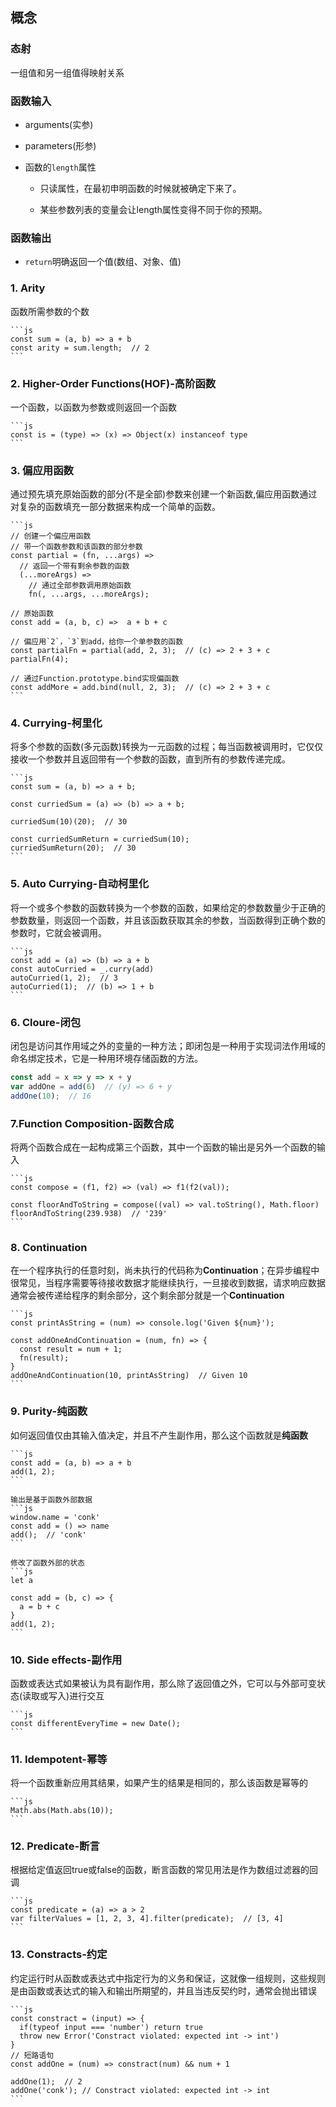 ## 概念

### 态射
  一组值和另一组值得映射关系

### 函数输入
  - arguments(实参)

  - parameters(形参)

  - 函数的``length``属性

    - 只读属性，在最初申明函数的时候就被确定下来了。

    - 某些参数列表的变量会让length属性变得不同于你的预期。

### 函数输出
  - ``return``明确返回一个值(数组、对象、值)
  
### 1. Arity
  函数所需参数的个数

    ```js
    const sum = (a, b) => a + b
    const arity = sum.length;  // 2
    ```

### 2. Higher-Order Functions(HOF)-高阶函数
  一个函数，以函数为参数或则返回一个函数

    ```js
    const is = (type) => (x) => Object(x) instanceof type
    ```

### 3. 偏应用函数
  通过预先填充原始函数的部分(不是全部)参数来创建一个新函数,偏应用函数通过对复杂的函数填充一部分数据来构成一个简单的函数。

    ```js
    // 创建一个偏应用函数
    // 带一个函数参数和该函数的部分参数
    const partial = (fn, ...args) => 
      // 返回一个带有剩余参数的函数
      (...moreArgs) => 
        // 通过全部参数调用原始函数
        fn(, ...args, ...moreArgs); 
    
    // 原始函数
    const add = (a, b, c) =>  a + b + c

    // 偏应用`2`，`3`到add，给你一个单参数的函数
    const partialFn = partial(add, 2, 3);  // (c) => 2 + 3 + c
    partialFn(4);

    // 通过Function.prototype.bind实现偏函数
    const addMore = add.bind(null, 2, 3);  // (c) => 2 + 3 + c
    ```

### 4. Currying-柯里化
  将多个参数的函数(多元函数)转换为一元函数的过程；每当函数被调用时，它仅仅接收一个参数并且返回带有一个参数的函数，直到所有的参数传递完成。

    ```js
    const sum = (a, b) => a + b;

    const curriedSum = (a) => (b) => a + b;

    curriedSum(10)(20);  // 30

    const curriedSumReturn = curriedSum(10);
    curriedSumReturn(20);  // 30
    ```

### 5. Auto Currying-自动柯里化
  将一个或多个参数的函数转换为一个参数的函数，如果给定的参数数量少于正确的参数数量，则返回一个函数，并且该函数获取其余的参数，当函数得到正确个数的参数时，它就会被调用。

    ```js
    const add = (a) => (b) => a + b
    const autoCurried = _.curry(add)
    autoCurried(1, 2);  // 3
    autoCurried(1);  // (b) => 1 + b
    ```

### 6. Cloure-闭包
  闭包是访问其作用域之外的变量的一种方法；即闭包是一种用于实现词法作用域的命名绑定技术，它是一种用环境存储函数的方法。

  ```js
  const add = x => y => x + y
  var addOne = add(6)  // (y) => 6 + y
  addOne(10);  // 16
  ```


### 7.Function Composition-函数合成
  将两个函数合成在一起构成第三个函数，其中一个函数的输出是另外一个函数的输入
  
    ```js
    const compose = (f1, f2) => (val) => f1(f2(val));

    const floorAndToString = compose((val) => val.toString(), Math.floor)
    floorAndToString(239.938)  // '239'
    ```

### 8. Continuation
  在一个程序执行的任意时刻，尚未执行的代码称为**Continuation**；在异步编程中很常见，当程序需要等待接收数据才能继续执行，一旦接收到数据，请求响应数据通常会被传递给程序的剩余部分，这个剩余部分就是一个**Continuation**

    ```js
    const printAsString = (num) => console.log('Given ${num}');

    const addOneAndContinuation = (num, fn) => {
      const result = num + 1;
      fn(result);
    }
    addOneAndContinuation(10, printAsString)  // Given 10
    ```  

### 9. Purity-纯函数
  如何返回值仅由其输入值决定，并且不产生副作用，那么这个函数就是**纯函数**

    ```js
    const add = (a, b) => a + b
    add(1, 2);
    ```

    输出是基于函数外部数据
    ```js
    window.name = 'conk'
    const add = () => name
    add();  // 'conk'
    ```

    修改了函数外部的状态
    ```js
    let a

    const add = (b, c) => {
      a = b + c
    }
    add(1, 2);
    ``` 

### 10. Side effects-副作用
  函数或表达式如果被认为具有副作用，那么除了返回值之外，它可以与外部可变状态(读取或写入)进行交互

    ```js
    const differentEveryTime = new Date();
    ```

### 11. Idempotent-幂等
  将一个函数重新应用其结果，如果产生的结果是相同的，那么该函数是幂等的

    ```js
    Math.abs(Math.abs(10));
    ```

### 12. Predicate-断言
  根据给定值返回true或false的函数，断言函数的常见用法是作为数组过滤器的回调

    ```js
    const predicate = (a) => a > 2
    var filterValues = [1, 2, 3, 4].filter(predicate);  // [3, 4]
    ```

### 13. Constracts-约定
  约定运行时从函数或表达式中指定行为的义务和保证，这就像一组规则，这些规则是由函数或表达式的输入和输出所期望的，并且当违反契约时，通常会抛出错误

    ```js
    const constract = (input) => {
      if(typeof input === 'number') return true
      throw new Error('Constract violated: expected int -> int')
    }
    // 短路语句
    const addOne = (num) => constract(num) && num + 1

    addOne(1);  // 2
    addOne('conk'); // Constract violated: expected int -> int
    ```